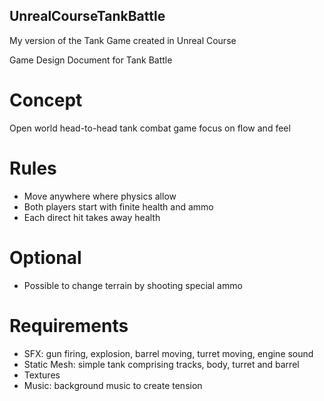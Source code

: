 ## UnrealCourseTankBattle
My version of the Tank Game created in Unreal Course

Game Design Document for Tank Battle

# Concept 
Open world head-to-head tank combat game
focus on flow and feel

# Rules
* Move anywhere where physics allow
* Both players start with finite health and ammo
* Each direct hit takes away health

# Optional
* Possible to change terrain by shooting special ammo

# Requirements
* SFX: gun firing, explosion, barrel moving, turret moving, engine sound
* Static Mesh: simple tank comprising tracks, body, turret and barrel
* Textures
* Music: background music to create tension
